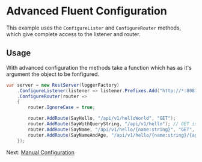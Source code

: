 # Advanced Fluent Configuration

This example uses the `ConfigureLister` and `ConfigureRouter` methods, which
give complete access to the listener and router.

## Usage

With advanced configuration the methods take a function which has as it's
argument the object to be fonfigured.

```csharp
var server = new RestServer(loggerFactory)
    .ConfigureListener(listener => listener.Prefixes.Add("http://*:8081/"))
    .ConfigureRouter(router =>
    {
        router.IgnoreCase = true;

        router.AddRoute(SayHello, "/api/v1/helloWorld", "GET");
        router.AddRoute(SayWithQueryString, "/api/v1/hello"); // GET is the default.
        router.AddRoute(SayName, "/api/v1/hello/{name:string}", "GET", "POST");
        router.AddRoute(SayNameAndAge, "/api/v1/hello/{name:string}/{age:int}");
    });
```

Next: [Manual Configuration](../Manual/)
